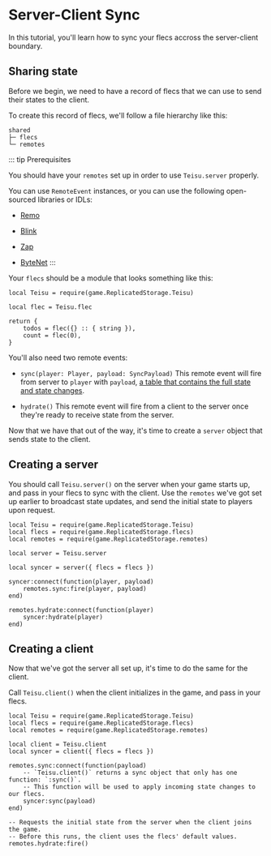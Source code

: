 # Server-Client Sync

In this tutorial, you'll learn how to sync your flecs accross the server-client boundary.

## Sharing state

Before we begin, we need to have a record of flecs that we can use to send their states to the client.

To create this record of flecs, we'll follow a file hierarchy like this:

```
shared
├─ flecs
└─ remotes
```

::: tip Prerequisites

You should have your `remotes` set up in order to use `Teisu.server` properly.

You can use `RemoteEvent` instances, or you can use the following open-sourced libraries or IDLs:

- [Remo](https://github.com/littensy/remo)

- [Blink](https://github.com/1Axen/blink)

- [Zap](https://github.com/red-blox/zap)

- [ByteNet](https://github.com/ffrostfall/ByteNet)
:::

Your `flecs` should be a module that looks something like this:

```luau
local Teisu = require(game.ReplicatedStorage.Teisu)

local flec = Teisu.flec

return {
    todos = flec({} :: { string }),
    count = flec(0),
}
```

You'll also need two remote events:

- `sync(player: Player, payload: SyncPayload)` This remote event will fire from server to `player` with `payload`, [a table that contains the full state and state changes](../../api/networking/#syncpayload).

- `hydrate()` This remote event will fire from a client to the server once they're ready to receive state from the server.

Now that we have that out of the way, it's time to create a `server` object that sends state to the client.

## Creating a server

You should call `Teisu.server()` on the server when your game starts up, and pass in your flecs to sync with the client. Use the `remotes` we've got set up earlier to broadcast state updates, and send the initial state to players upon request.

```luau
local Teisu = require(game.ReplicatedStorage.Teisu)
local flecs = require(game.ReplicatedStorage.flecs)
local remotes = require(game.ReplicatedStorage.remotes)

local server = Teisu.server

local syncer = server({ flecs = flecs })

syncer:connect(function(player, payload)
    remotes.sync:fire(player, payload)
end)

remotes.hydrate:connect(function(player)
    syncer:hydrate(player)
end)
```

## Creating a client

Now that we've got the server all set up, it's time to do the same for the client.

Call `Teisu.client()` when the client initializes in the game, and pass in your flecs.

```luau
local Teisu = require(game.ReplicatedStorage.Teisu)
local flecs = require(game.ReplicatedStorage.flecs)
local remotes = require(game.ReplicatedStorage.remotes)

local client = Teisu.client
local syncer = client({ flecs = flecs })

remotes.sync:connect(function(payload)
    -- `Teisu.client()` returns a sync object that only has one function: `:sync()`. 
    -- This function will be used to apply incoming state changes to our flecs.
    syncer:sync(payload)
end)

-- Requests the initial state from the server when the client joins the game.
-- Before this runs, the client uses the flecs' default values.
remotes.hydrate:fire()
```